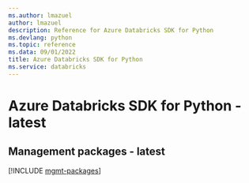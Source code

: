 ```yaml
---
ms.author: lmazuel
author: lmazuel
description: Reference for Azure Databricks SDK for Python
ms.devlang: python
ms.topic: reference
ms.data: 09/01/2022
title: Azure Databricks SDK for Python
ms.service: databricks
---
```

# Azure Databricks SDK for Python - latest

## Management packages - latest
[!INCLUDE [mgmt-packages](databricks-mgmt-index.md)]